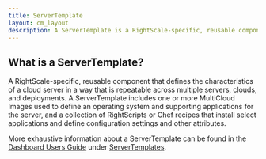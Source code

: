 ```yaml
---
title: ServerTemplate
layout: cm_layout
description: A ServerTemplate is a RightScale-specific, reusable component that defines the characteristics of a cloud server in a way that is repeatable across multiple servers, clouds, and deployments.
---
```


## What is a ServerTemplate?

A RightScale-specific, reusable component that defines the characteristics of a cloud server in a way that is repeatable across multiple servers, clouds, and deployments. A ServerTemplate includes one or more MultiCloud Images used to define an operating system and supporting applications for the server, and a collection of RightScripts or Chef recipes that install select applications and define configuration settings and other attributes.

More exhaustive information about a ServerTemplate can be found in the [Dashboard Users Guide](/cm/dashboard/index.html) under [ServerTemplates](/cm/dashboard/design/server_templates/index.html).
